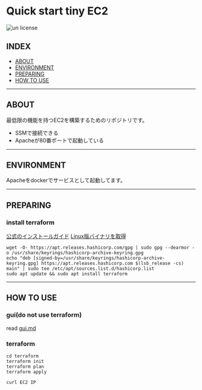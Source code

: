 # Quick start tiny EC2

![un license](https://img.shields.io/github/license/RyosukeDTomita/quick_ec2)

## INDEX

- [ABOUT](#about)
- [ENVIRONMENT](#environment)
- [PREPARING](#preparing)
- [HOW TO USE](#how-to-use)

---

## ABOUT

最低限の機能を持つEC2を構築するためのリポジトリです。

- SSMで接続できる
- Apacheが80番ポートで起動している

---

## ENVIRONMENT

Apacheをdockerでサービスとして起動してます。

---

## PREPARING

### install terraform

[公式のインストールガイド](https://developer.hashicorp.com/terraform/tutorials/aws-get-started/install-cli)
[Linux版バイナリを取得](https://developer.hashicorp.com/terraform/install)

```shell
wget -O- https://apt.releases.hashicorp.com/gpg | sudo gpg --dearmor -o /usr/share/keyrings/hashicorp-archive-keyring.gpg
echo "deb [signed-by=/usr/share/keyrings/hashicorp-archive-keyring.gpg] https://apt.releases.hashicorp.com $(lsb_release -cs) main" | sudo tee /etc/apt/sources.list.d/hashicorp.list
sudo apt update && sudo apt install terraform
```

---

## HOW TO USE

### gui(do not use terraform)

read [gui.md](./gui.md)

### terraform

```shell
cd terraform
terraform init
terraform plan
terraform apply
```

```shell
curl EC2 IP
```
